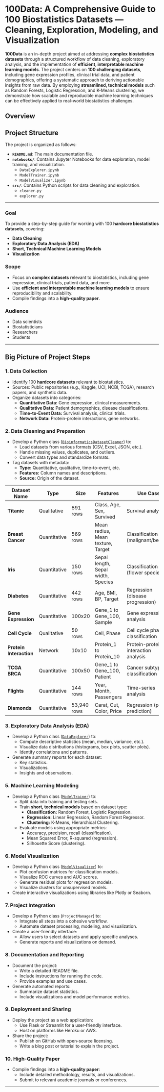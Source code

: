 # 100Data: A Comprehensive Guide to 100 Biostatistics Datasets — Cleaning, Exploration, Modeling, and Visualization

**100Data** is an in-depth project aimed at addressing **complex biostatistics datasets** through a structured workflow of data cleaning, exploratory analysis, and the implementation of **efficient, interpretable machine learning models**. The project centers on **100 challenging datasets**, including gene expression profiles, clinical trial data, and patient demographics, offering a systematic approach to deriving actionable insights from raw data. By employing **streamlined, technical models** such as Random Forests, Logistic Regression, and K-Means clustering, we demonstrate how scalable and reproducible machine learning techniques can be effectively applied to real-world biostatistics challenges.



##  Overview


## Project Structure

The project is organized as follows:

- **`README.md`**: The main documentation file.
- **`notebooks/`**: Contains Jupyter Notebooks for data exploration, model training, and visualization.
  - `DataExplorer.ipynb`
  - `ModelTrainer.ipynb`
  - `ModelVisualizer.ipynb`
- **`src/`**: Contains Python scripts for data cleaning and exploration.
  - `cleaner.py`
  - `explorer.py`

---

### Goal
To provide a step-by-step guide for working with 100 **hardcore biostatistics datasets**, covering:
- **Data Cleaning**
- **Exploratory Data Analysis (EDA)**
- **Short, Technical Machine Learning Models**
- **Visualization**

### Scope
- Focus on **complex datasets** relevant to biostatistics, including gene expression, clinical trials, patient data, and more.
- Use **efficient and interpretable machine learning models** to ensure reproducibility and scalability.
- Compile findings into a **high-quality paper**.

### Audience
- Data scientists
- Biostatisticians
- Researchers
- Students

---

## Big Picture of Project Steps



### 1. Data Collection
- Identify 100 **hardcore datasets** relevant to biostatistics.
- Sources: Public repositories (e.g., Kaggle, UCI, NCBI, TCGA), research papers, and synthetic data.
- Organize datasets into categories:
  - **Quantitative Data:** Gene expression, clinical measurements.
  - **Qualitative Data:** Patient demographics, disease classifications.
  - **Time-to-Event Data:** Survival analysis, clinical trials.
  - **Network Data:** Protein-protein interactions, gene networks.



### 2. Data Cleaning and Preparation
- Develop a Python class ([`BioinformaticsDatasetCleaner`](notebooks/BioinformaticsDatasetCleaner.ipynb)) to:
  - Load datasets from various formats (CSV, Excel, JSON, etc.).
  - Handle missing values, duplicates, and outliers.
  - Convert data types and standardize formats.
- Tag datasets with metadata:
  - **Type:** Quantitative, qualitative, time-to-event, etc.
  - **Features:** Column names and descriptions.
  - **Source:** Origin of the dataset.



| Dataset Name          | Type            | Size       | Features                          | Use Case                           | Source       | Challenges                     |
|-----------------------|-----------------|------------|-----------------------------------|------------------------------------|--------------|--------------------------------|
| **Titanic**           | Qualitative     | 891 rows   | Class, Age, Sex, Survived         | Survival analysis                  | Kaggle       | Missing values in Age          |
| **Breast Cancer**     | Quantitative    | 569 rows   | Mean radius, Mean texture, Target | Classification (malignant/benign)  | UCI          | None                           |
| **Iris**              | Quantitative    | 150 rows   | Sepal length, Sepal width, Species| Classification (flower species)    | UCI          | None                           |
| **Diabetes**          | Quantitative    | 442 rows   | Age, BMI, BP, Target              | Regression (disease progression)   | Scikit-learn | None                           |
| **Gene Expression**   | Quantitative    | 100x20     | Gene_1 to Gene_100, Sample        | Gene expression analysis           | Synthetic    | High dimensionality            |
| **Cell Cycle**        | Qualitative     | 50 rows    | Cell, Phase                       | Cell cycle phase classification    | Synthetic    | Small sample size              |
| **Protein Interaction**| Network        | 10x10      | Protein_1 to Protein_10           | Protein-protein interaction analysis| Synthetic    | Sparse interactions            |
| **TCGA BRCA**         | Quantitative    | 100x50     | Gene_1 to Gene_100, Patient       | Cancer subtype classification      | TCGA         | High dimensionality            |
| **Flights**           | Quantitative    | 144 rows   | Year, Month, Passengers           | Time-series analysis               | Seaborn      | None                           |
| **Diamonds**          | Quantitative    | 53,940 rows| Carat, Cut, Color, Price          | Regression (price prediction)      | Seaborn      | Large dataset size             |



### 3. Exploratory Data Analysis (EDA)
- Develop a Python class ([`DataExplorer`](notebooks/DataExplorer.ipynb)) to:
  - Compute descriptive statistics (mean, median, variance, etc.).
  - Visualize data distributions (histograms, box plots, scatter plots).
  - Identify correlations and patterns.
- Generate summary reports for each dataset:
  - Key statistics.
  - Visualizations.
  - Insights and observations.



### 5. Machine Learning Modeling
- Develop a Python class ([`ModelTrainer`](notebooks/ModelTrainer.ipynb)) to:
  - Split data into training and testing sets.
  - Train **short, technical models** based on dataset type:
    - **Classification:** Random Forest, Logistic Regression.
    - **Regression:** Linear Regression, Random Forest Regressor.
    - **Clustering:** K-Means, Hierarchical Clustering.
  - Evaluate models using appropriate metrics:
    - Accuracy, precision, recall (classification).
    - Mean Squared Error, R-squared (regression).
    - Silhouette Score (clustering).

### 6. Model Visualization
- Develop a Python class ([`ModelVisualizer`](notebooks/ModelVisualizer.ipynb)) to:
  - Plot confusion matrices for classification models.
  - Visualize ROC curves and AUC scores.
  - Generate residual plots for regression models.
  - Visualize clusters for unsupervised models.
- Create interactive visualizations using libraries like Plotly or Seaborn.



### 7. Project Integration
- Develop a Python class (`ProjectManager`) to:
  - Integrate all steps into a cohesive workflow.
  - Automate dataset processing, modeling, and visualization.
- Create a user-friendly interface:
  - Allow users to select datasets and apply specific analyses.
  - Generate reports and visualizations on demand.



### 8. Documentation and Reporting
- Document the project:
  - Write a detailed README file.
  - Include instructions for running the code.
  - Provide examples and use cases.
- Generate automated reports:
  - Summarize dataset statistics.
  - Include visualizations and model performance metrics.



### 9. Deployment and Sharing
- Deploy the project as a web application:
  - Use Flask or Streamlit for a user-friendly interface.
  - Host on platforms like Heroku or AWS.
- Share the project:
  - Publish on GitHub with open-source licensing.
  - Write a blog post or tutorial to explain the project.



### 10. High-Quality Paper
- Compile findings into a **high-quality paper**:
  - Include detailed methodology, results, and visualizations.
  - Submit to relevant academic journals or conferences.

---
